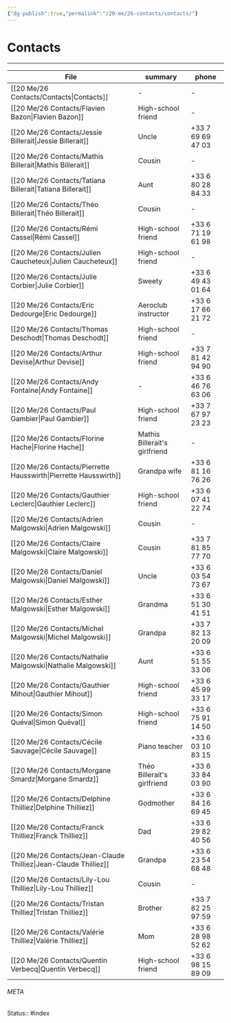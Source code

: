 ```yaml
---
{"dg-publish":true,"permalink":"/20-me/26-contacts/contacts/"}
---
```


# Contacts
---
| File                                                                | summary                       | phone             |
| ------------------------------------------------------------------- | ----------------------------- | ----------------- |
| [[20 Me/26 Contacts/Contacts\|Contacts]]                         | \-                            | \-                |
| [[20 Me/26 Contacts/Flavien Bazon\|Flavien Bazon]]               | High-school friend            | \-                |
| [[20 Me/26 Contacts/Jessie Billerait\|Jessie Billerait]]         | Uncle                         | +33 7 69 69 47 03 |
| [[20 Me/26 Contacts/Mathis Billerait\|Mathis Billerait]]         | Cousin                        | \-                |
| [[20 Me/26 Contacts/Tatiana Billerait\|Tatiana Billerait]]       | Aunt                          | +33 6 80 28 84 33 |
| [[20 Me/26 Contacts/Théo Billerait\|Théo Billerait]]             | Cousin                        | \-                |
| [[20 Me/26 Contacts/Rémi Cassel\|Rémi Cassel]]                   | High-school friend            | +33 6 71 19 61 98 |
| [[20 Me/26 Contacts/Julien Caucheteux\|Julien Caucheteux]]       | High-school friend            | \-                |
| [[20 Me/26 Contacts/Julie Corbier\|Julie Corbier]]               | Sweety                        | +33 6 49 43 01 64 |
| [[20 Me/26 Contacts/Eric Dedourge\|Eric Dedourge]]               | Aeroclub instructor           | +33 6 17 66 21 72 |
| [[20 Me/26 Contacts/Thomas Deschodt\|Thomas Deschodt]]           | High-school friend            | \-                |
| [[20 Me/26 Contacts/Arthur Devise\|Arthur Devise]]               | High-school friend            | +33 7 81 42 94 90 |
| [[20 Me/26 Contacts/Andy Fontaine\|Andy Fontaine]]               | \-                            | +33 6 46 76 63 06 |
| [[20 Me/26 Contacts/Paul Gambier\|Paul Gambier]]                 | High-school friend            | +33 7 67 97 23 23 |
| [[20 Me/26 Contacts/Florine Hache\|Florine Hache]]               | Mathis Billerait's girlfriend | \-                |
| [[20 Me/26 Contacts/Pierrette Hausswirth\|Pierrette Hausswirth]] | Grandpa wife                  | +33 6 81 16 76 26 |
| [[20 Me/26 Contacts/Gauthier Leclerc\|Gauthier Leclerc]]         | High-school friend            | +33 6 07 41 22 74 |
| [[20 Me/26 Contacts/Adrien Malgowski\|Adrien Malgowski]]         | Cousin                        | \-                |
| [[20 Me/26 Contacts/Claire Malgowski\|Claire Malgowski]]         | Cousin                        | +33 7 81 85 77 70 |
| [[20 Me/26 Contacts/Daniel Malgowski\|Daniel Malgowski]]         | Uncle                         | +33 6 03 54 73 67 |
| [[20 Me/26 Contacts/Esther Malgowski\|Esther Malgowski]]         | Grandma                       | +33 6 51 30 41 51 |
| [[20 Me/26 Contacts/Michel Malgowski\|Michel Malgowski]]         | Grandpa                       | +33 7 82 13 20 09 |
| [[20 Me/26 Contacts/Nathalie Malgowski\|Nathalie Malgowski]]     | Aunt                          | +33 6 51 55 33 06 |
| [[20 Me/26 Contacts/Gauthier Mihout\|Gauthier Mihout]]           | High-school friend            | +33 6 45 99 33 17 |
| [[20 Me/26 Contacts/Simon Quéval\|Simon Quéval]]                 | High-school friend            | +33 6 75 91 14 50 |
| [[20 Me/26 Contacts/Cécile Sauvage\|Cécile Sauvage]]             | Piano teacher                 | +33 6 03 10 83 15 |
| [[20 Me/26 Contacts/Morgane Smardz\|Morgane Smardz]]             | Théo Billerait's girlfriend   | +33 6 33 84 03 90 |
| [[20 Me/26 Contacts/Delphine Thilliez\|Delphine Thilliez]]       | Godmother                     | +33 6 84 16 69 45 |
| [[20 Me/26 Contacts/Franck Thilliez\|Franck Thilliez]]           | Dad                           | +33 6 29 82 40 56 |
| [[20 Me/26 Contacts/Jean-Claude Thilliez\|Jean-Claude Thilliez]] | Grandpa                       | +33 6 23 54 68 48 |
| [[20 Me/26 Contacts/Lily-Lou Thilliez\|Lily-Lou Thilliez]]       | Cousin                        | \-                |
| [[20 Me/26 Contacts/Tristan Thilliez\|Tristan Thilliez]]         | Brother                       | +33 7 82 25 97 59 |
| [[20 Me/26 Contacts/Valérie Thilliez\|Valérie Thilliez]]         | Mom                           | +33 6 28 98 52 62 |
| [[20 Me/26 Contacts/Quentin Verbecq\|Quentin Verbecq]]           | High-school friend            | +33 6 98 15 89 09 |





###### META
Status:: #index
